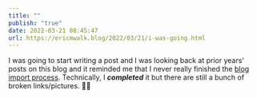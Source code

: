 ```yaml
---
title: ""
publish: "true"
date: 2022-03-21 08:45:47
url: https://ericmwalk.blog/2022/03/21/i-was-going.html
---
```

I was going to start writing a post and I was looking back at prior years' posts on this blog and it reminded me that I never really finished the [blog import process](https://ericmwalk.blog/2022/01/05/all-in-on.html). Technically, I ***completed*** it but there are still a bunch of broken links/pictures. 🤦‍♂️